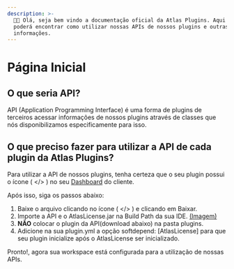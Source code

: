 ```yaml
---
description: >-
  👋🏻 Olá, seja bem vindo a documentação oficial da Atlas Plugins. Aqui você
  poderá encontrar como utilizar nossas APIs de nossos plugins e outras
  informações.
---
```


# Página Inicial

## O que seria API?

API (Application Programming Interface) é uma forma de plugins de terceiros acessar informações de nossos plugins através de classes que nós disponibilizamos especificamente para isso.

## O que preciso fazer para utilizar a API de cada plugin da Atlas Plugins?

Para utilizar a API de nossos plugins, tenha certeza que o seu plugin possui o ícone ( \</> ) no seu [Dashboard](https://atlasplugins.com/#/dashboard/plugins) do cliente.

Após isso, siga os passos abaixo:

1. Baixe o arquivo clicando no ícone ( \</> ) e clicando em Baixar.
2. &#x20;Importe a API e o AtlasLicense.jar na Build Path da sua IDE. [(Imagem)](https://image.prntscr.com/image/dQTxdCJkSz2GZpEwrb2byA.png)
3. &#x20;**NÃO** colocar o plugin da API(download abaixo) na pasta plugins.
4. Adicione na sua plugin.yml a opção softdepend: \[AtlasLicense] para que seu plugin inicialize após o AtlasLicense ser inicializado.

Pronto!, agora sua workspace está configurada para a utilização de nossas APIs.
